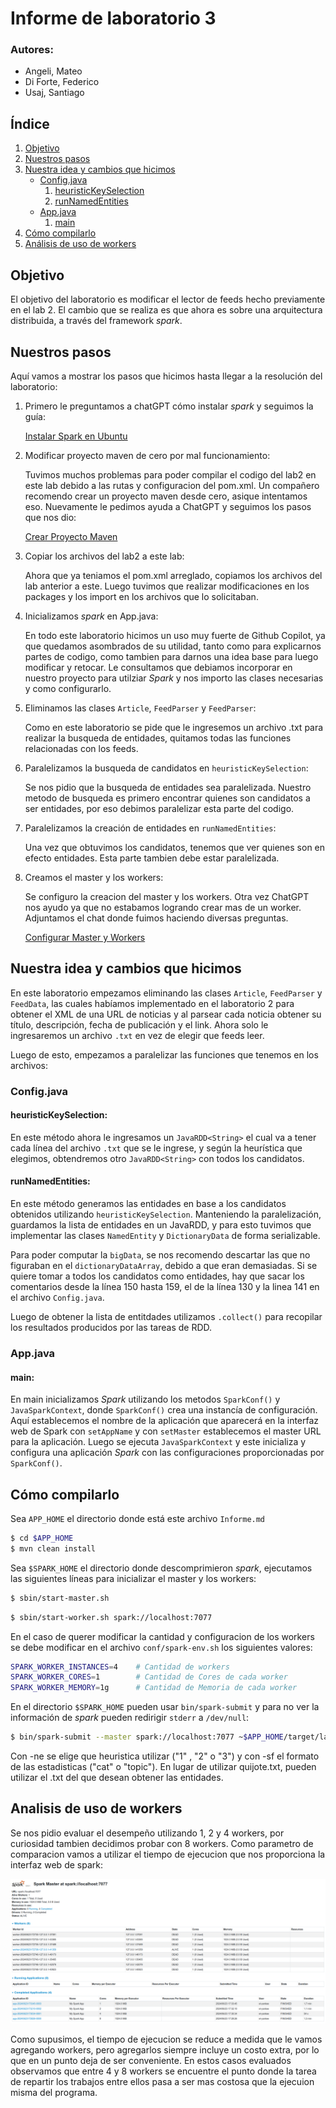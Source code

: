 # Informe de laboratorio 3

### Autores:

- Angeli, Mateo
- Di Forte, Federico
- Usaj, Santiago

## Índice

1. [Objetivo](#objetivo)
2. [Nuestros pasos](#nuestros-pasos)
3. [Nuestra idea y cambios que hicimos](#nuestra-idea-y-cambios-que-hicimos)
   - [Config.java](#configjava)
     1. [heuristicKeySelection](#heuristickeyselection)
     2. [runNamedEntities](#runnamedentities)
   - [App.java](#appjava)
     1. [main](#main)
4. [Cómo compilarlo](#cómo-compilarlo)
5. [Análisis de uso de workers](#análisis-de-uso-de-workers)

## Objetivo

El objetivo del laboratorio es modificar el lector de feeds hecho previamente en el lab 2. El cambio que se realiza es que ahora es sobre una arquitectura distribuida, a través del framework _spark_.

## Nuestros pasos

Aquí vamos a mostrar los pasos que hicimos hasta llegar a la resolución del laboratorio:

1. Primero le preguntamos a chatGPT cómo instalar _spark_ y seguimos la guía:

   [Instalar Spark en Ubuntu](https://chatgpt.com/share/fc231e28-42b9-4500-bc4a-e173762ddc36)

2. Modificar proyecto maven de cero por mal funcionamiento:

   Tuvimos muchos problemas para poder compilar el codigo del lab2 en este lab debido a las rutas y configuracion del pom.xml. Un compañero recomendo crear un proyecto maven desde cero, asique intentamos eso. Nuevamente le pedimos ayuda a ChatGPT y seguimos los pasos que nos dio:

   [Crear Proyecto Maven](https://chatgpt.com/share/88f44268-6e85-4a76-aad1-cc16717fba94)

3. Copiar los archivos del lab2 a este lab:

   Ahora que ya teniamos el pom.xml arreglado, copiamos los archivos del lab anterior a este. Luego tuvimos que realizar modificaciones en los packages y los import en los archivos que lo solicitaban.

4. Inicializamos _spark_ en App.java:

   En todo este laboratorio hicimos un uso muy fuerte de Github Copilot, ya que quedamos asombrados de su utilidad, tanto como para explicarnos partes de codigo, como tambien para darnos una idea base para luego modificar y retocar. Le consultamos que debiamos incorporar en nuestro proyecto para utilziar _Spark_ y nos importo las clases necesarias y como configurarlo.

5. Eliminamos las clases `Article`, `FeedParser` y `FeedParser`:

   Como en este laboratorio se pide que le ingresemos un archivo .txt para realizar la busqueda de entidades, quitamos todas las funciones relacionadas con los feeds.

6. Paralelizamos la busqueda de candidatos en `heuristicKeySelection`:

   Se nos pidio que la busqueda de entidades sea paralelizada. Nuestro metodo de busqueda es primero encontrar quienes son candidatos a ser entidades, por eso debimos paralelizar esta parte del codigo.

7. Paralelizamos la creación de entidades en `runNamedEntities`:

   Una vez que obtuvimos los candidatos, tenemos que ver quienes son en efecto entidades. Esta parte tambien debe estar paralelizada.

8. Creamos el master y los workers:

   Se configuro la creacion del master y los workers. Otra vez ChatGPT nos ayudo ya que no estabamos logrando crear mas de un worker. Adjuntamos el chat donde fuimos haciendo diversas preguntas.

   [Configurar Master y Workers](https://chatgpt.com/share/45b10864-35b4-4e8e-81c1-89c013a68816)

## Nuestra idea y cambios que hicimos

En este laboratorio empezamos eliminando las clases `Article`, `FeedParser` y `FeedData`, las cuales habíamos implementado en el laboratorio 2 para obtener el XML de una URL de noticias y al parsear cada noticia obtener su título, descripción, fecha de publicación y el link. Ahora solo le ingresaremos un archivo `.txt` en vez de elegir que feeds leer.

Luego de esto, empezamos a paralelizar las funciones que tenemos en los archivos:

### Config.java

#### heuristicKeySelection:

En este método ahora le ingresamos un `JavaRDD<String>` el cual va a tener cada línea del archivo `.txt` que se le ingrese, y según la heurística que elegimos, obtendremos otro `JavaRDD<String>` con todos los candidatos.

#### runNamedEntities:

En este método generamos las entidades en base a los candidatos obtenidos utilizando `heuristicKeySelection`. Manteniendo la paralelización, guardamos la lista de entidades en un JavaRDD, y para esto tuvimos que implementar las clases `NamedEntity` y `DictionaryData` de forma serializable.

Para poder computar la `bigData`, se nos recomendo descartar las que no figuraban en el `dictionaryDataArray`, debido a que eran demasiadas. Si se quiere tomar a todos los candidatos como entidades, hay que sacar los comentarios desde la línea 150 hasta 159, el de la línea 130 y la linea 141 en el archivo `Config.java`.

Luego de obtener la lista de entitdades utilizamos `.collect()` para recopilar los resultados producidos por las tareas de RDD.

### App.java

#### main:

En main inicializamos _Spark_ utilizando los metodos `SparkConf()` y `JavaSparkContext`, donde `SparkConf()` crea una instancía de configuración. Aquí establecemos el nombre de la aplicación que aparecerá en la interfaz web de Spark con `setAppName` y con `setMaster` establecemos el master URL para la aplicación. Luego se ejecuta `JavaSparkContext` y este inicializa y configura una aplicación _Spark_ con las configuraciones proporcionadas por `SparkConf()`.

## Cómo compilarlo

Sea `APP_HOME` el directorio donde está este archivo `Informe.md`

```bash
$ cd $APP_HOME
$ mvn clean install
```

Sea `$SPARK_HOME` el directorio donde descomprimieron _spark_, ejecutamos las siguientes líneas para inicializar el master y los workers:

```bash
$ sbin/start-master.sh
```

```bash
$ sbin/start-worker.sh spark://localhost:7077
```

En el caso de querer modificar la cantidad y configuracion de los workers se debe modificar en el archivo `conf/spark-env.sh` los siguientes valores:

```bash
SPARK_WORKER_INSTANCES=4    # Cantidad de workers
SPARK_WORKER_CORES=1        # Cantidad de Cores de cada worker
SPARK_WORKER_MEMORY=1g      # Cantidad de Memoria de cada worker
```

En el directorio `$SPARK_HOME` pueden usar `bin/spark-submit` y para no ver la información de _spark_ pueden redirigir `stderr` a `/dev/null`:

```bash
$ bin/spark-submit --master spark://localhost:7077 ~$APP_HOME/target/lab3-1.0-SNAPSHOT.jar ~$APP_HOME/data/quijote.txt ~$APP_HOME/src/main/java/grupo43/data/dictionary.json -ne 1 -sf cat 2>/dev/null
```

Con -ne se elige que heuristica utilizar ("1" , "2" o "3") y con -sf el formato de las estadisticas ("cat" o "topic"). En lugar de utilizar quijote.txt, pueden utilizar el .txt del que desean obtener las entidades.

## Analisis de uso de workers

Se nos pidio evaluar el desempeño utilizando 1, 2 y 4 workers, por curiosidad tambien decidimos probar con 8 workers. Como parametro de comparacion vamos a utilizar el tiempo de ejecucion que nos proporciona la interfaz web de spark:

![Interfaz Web Spark](img/Interfaz_Web_Spark.png)

Como supusimos, el tiempo de ejecucion se reduce a medida que le vamos agregando workers, pero agregarlos siempre incluye un costo extra, por lo que en un punto deja de ser conveniente. En estos casos evaluados observamos que entre 4 y 8 workers se encuentre el punto donde la tarea de repartir los trabajos entre ellos pasa a ser mas costosa que la ejecuion misma del programa.
